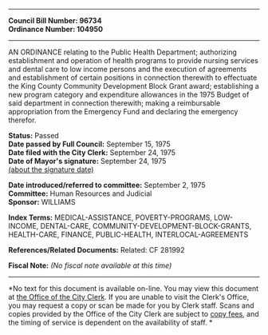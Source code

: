 * * * * *  
  
**Council Bill Number: [](#h0)[](#h2)96734**   
**Ordinance Number: 104950**  
  
* * * * *  
  
AN ORDINANCE relating to the Public Health Department; authorizing establishment and operation of health programs to provide nursing services and dental care to low income persons and the execution of agreements and establishment of certain positions in connection therewith to effectuate the King County Community Development Block Grant award; establishing a new program category and expenditure allowances in the 1975 Budget of said department in connection therewith; making a reimbursable appropriation from the Emergency Fund and declaring the emergency therefor.  
  
**Status:** Passed   
**Date passed by Full Council:** September 15, 1975   
**Date filed with the City Clerk:** September 24, 1975   
**Date of Mayor's signature:** September 24, 1975   
[(about the signature date)](/~public/approvaldate.htm)   
  
  
**Date introduced/referred to committee:** September 2, 1975   
**Committee:** Human Resources and Judicial   
**Sponsor:** WILLIAMS   
  
**Index Terms:** MEDICAL-ASSISTANCE, POVERTY-PROGRAMS, LOW-INCOME, DENTAL-CARE, COMMUNITY-DEVELOPMENT-BLOCK-GRANTS, HEALTH-CARE, FINANCE, PUBLIC-HEALTH, INTERLOCAL-AGREEMENTS  
  
**References/Related Documents:** Related: CF 281992  
  
**Fiscal Note:** *(No fiscal note available at this time)*  
  
* * * * *  
  
*No text for this document is available on-line. You may view this document at [the Office of the City Clerk](http://www.seattle.gov/leg/clerk/contactUs.htm). If you are unable to visit the Clerk's Office, you may request a copy or scan be made for you by Clerk staff. Scans and copies provided by the Office of the City Clerk are subject to [copy fees](http://clerk.seattle.gov/~public/clerkfees.htm), and the timing of service is dependent on the availability of staff. *  
  
  
